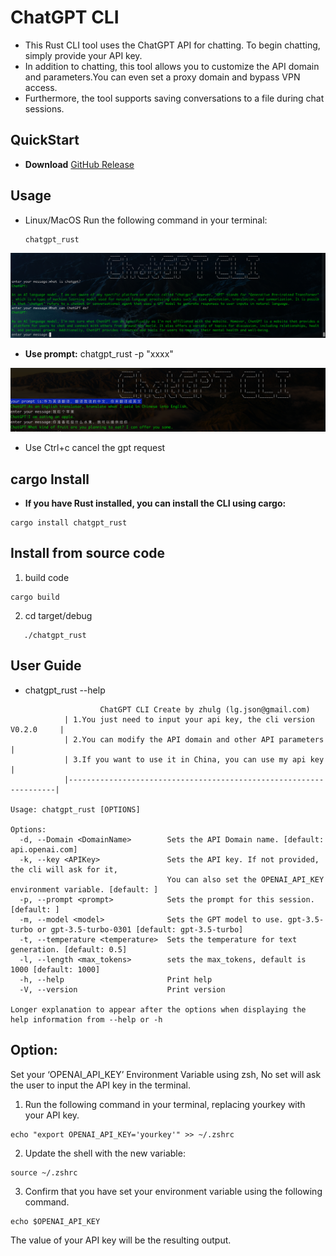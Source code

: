 # ChatGPT CLI

- This Rust CLI tool uses the ChatGPT API for chatting. To begin chatting, simply provide your API key.
- In addition to chatting, this tool allows you to customize the API domain and parameters.You can even set a proxy domain and bypass VPN access.
- Furthermore, the tool supports saving conversations to a file during chat sessions.


## QuickStart
- **Download** [GitHub Release](https://github.com/zhulg/ChatGPT_CLI_Rust/releases)

## Usage

- Linux/MacOS Run the following command in your terminal:

  ```
  chatgpt_rust
  ```
![](./img/chatgpt_cli.png)

- **Use prompt:** chatgpt_rust -p "xxxx"

![](./img/prompt.png)


- Use Ctrl+c cancel the gpt request



## cargo Install

- **If you have Rust installed, you can install the CLI using cargo:**

```
cargo install chatgpt_rust
```


## Install from source code

  1. build code
```
cargo build
```
  2. cd target/debug

```
   ./chatgpt_rust
```



## User Guide


- chatgpt_rust --help

```
                    ChatGPT CLI Create by zhulg (lg.json@gmail.com)
            | 1.You just need to input your api key, the cli version V0.2.0     |
            | 2.You can modify the API domain and other API parameters          |
            | 3.If you want to use it in China, you can use my api key          |
            |-------------------------------------------------------------------|

Usage: chatgpt_rust [OPTIONS]

Options:
  -d, --Domain <DomainName>        Sets the API Domain name. [default: api.openai.com]
  -k, --key <APIKey>               Sets the API key. If not provided, the cli will ask for it,
                                   You can also set the OPENAI_API_KEY environment variable. [default: ]
  -p, --prompt <prompt>            Sets the prompt for this session. [default: ]
  -m, --model <model>              Sets the GPT model to use. gpt-3.5-turbo or gpt-3.5-turbo-0301 [default: gpt-3.5-turbo]
  -t, --temperature <temperature>  Sets the temperature for text generation. [default: 0.5]
  -l, --length <max_tokens>        sets the max_tokens, default is 1000 [default: 1000]
  -h, --help                       Print help
  -V, --version                    Print version

Longer explanation to appear after the options when displaying the help information from --help or -h

```

## Option:
 Set your ‘OPENAI_API_KEY’ Environment Variable using zsh,  No set will ask the user to input the API key in the terminal.

1. Run the following command in your terminal, replacing yourkey with your API key.

```
echo "export OPENAI_API_KEY='yourkey'" >> ~/.zshrc

```
2. Update the shell with the new variable:

```
source ~/.zshrc
```
3. Confirm that you have set your environment variable using the following command.

```
echo $OPENAI_API_KEY
```
The value of your API key will be the resulting output.

